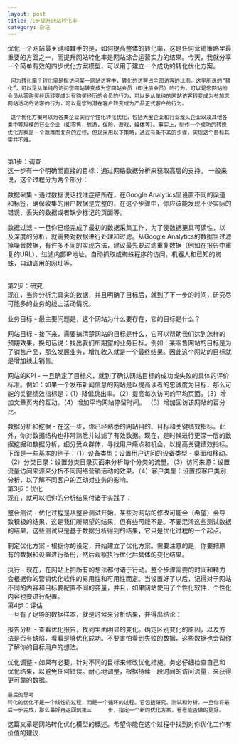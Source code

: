 ```yaml
---
layout: post
title: 几步提升网站转化率
category: 杂记
---
```


   优化一个网站最关键和棘手的是，如何提高整体的转化率，这是任何营销策略里最重要的方面之一，而提升网站转化率是网站综合运营实力的结果。今天，我就分享一个简单有效的四步优化方案模型，可以用于建立一个成功的转化优化方案。

     何为转化率？转化率是指访问某一网站访客中，转化的访客占全部访客的比例。这里所说的“转化”，可以是从单纯的访问您网站转变成为您网站会员（即注册会员）的行为，可以是您网站的会员从零购买经历转变成为有购买经历的会员的行为，可以是从单纯的网站访客转变成为参加您网站活动的访客的行为，可以是您的潜在客户转变成为产品正式客户的行为。

     这个优化方案可以为各类企业实行个性化转化优化，包括大型企业和行业龙头企业以及其他各类中等规模的行业企业（如零售，旅游，保险，游戏，媒体等）。事实上，制作一个成功的转换优化方案是一个艰难而复杂的过程，但是采用以下策略，通过有条不紊的步骤，实现这个目标其实并不难。
   
<br />
第1步：调查
<br />
这一步有一个明确而直接的目标：通过网络数据分析来获取高层的支持。 一般来说，这个过程分为两个部分：

数据采集 - 通过数据说话找准症结所在，在Google Analytics里设置不同的渠道和标签，确保收集的用户数据是完整的，在这个步骤中，你应该能发现不少实际的错误、丢失的数据或者缺少标记的页面等。

数据过滤 - 一旦你已经完成了最初的数据采集工作，为了使数据更具可读性，以及深度的分析，就需要对数据进行处理和过滤。从Google Analytics的数据里过滤掉噪音数据，有许多不同的实现方法，建议最先要过滤重复数据（例如在报告中重复的URL）、过滤内部IP地址，自动抓取或蜘蛛程序的访问，机器人和已知的蜘蛛，自动调用的网址等。

<br />
第2步：研究
<br />
现在，当你分析完真实的数据，并且明确了目标后，就到了下一步的时间，研究尽可能多的业务的线上活动情况。

业务目标 - 最主要问题是，这个网站为什么要存在，它的目标是什么？

网站目标 - 接下来，需要搞清楚网站的目标是什么，它可以帮助我们达到怎样的预期效果。换句话说：找出我们所期望的业务目标。例如：某零售网站的目标是为了销售产品，那么发展业务，增加收入就是一个最终结果。因此这个网站的目标就是增加线上销售。

网站的KPI - 一旦确定了目标义，就到了确认网站目标的成功或失败的具体的评价标准。例如：如果一个发布新闻信息的网站是以提高读者的忠诚度为目标，那么可能的关键绩效指标是：（1）降低跳出率。（2）提高每次访问的平均页面。（3）增加文章页内的互动。（4）增加平均网站停留时间。 （5）增加回访该网站的百分比。

数据分析和挖掘 - 在这一步，你已经熟悉的网站目的、目标和关键绩效指标。此外，你对数据结构也非常熟悉并过滤了有效数据。现在，是时候进行更深一层的数据挖掘和数据分析，细分受众群体，寻找用户痛点和机会，以提高关键绩效指标。下面是一些基本的例子：（1）设备类型：设置用户访问的设备类型 - 桌面和移动。（2）分类目录：设置分类目录页面来分析每个分类的流量。（3）访问来源：设置流量访问来源来分析不同网络营销活动的效果。（4）客户类型：设置按客户类别分析，以了解不同客户的互动对业务的影响。
<br />
第3步：优化
<br />
现在，就可以把你的分析结果付诸于实践了：

整合测试 - 优化过程是从整合测试开始，某些对网站的修改可能会（希望）会导致积极的结果，这是我们所期望的结果，但有些可能不是。不要混淆这些测试数据的结果，这些测试只是基于数据分析得到的结果，它只是优化过程的一个起点。

制定优化方案 - 根据你的设定，开始建立了优化方案。需要注意的是，你要把原有的数据和设置进行备份，然后观察执行优化后具体的变化结果。

执行 - 现在，在网站上把所有的想法都付诸于行动。整个步骤需要的时间和精力会根据你的营销优化软件的易用性和可用性而定。当设置好了以后，记得对于网站不同的内容和目标要配置不同的变量，并且，如果网站使用了个性化软件，个性化内容也要进行配置。
<br />
第4步：评估
<br />
一旦有了足够的数据样本，就是时候来分析结果，并得出结论：

报告分析 - 查看优化报告，找到里面明显的变化。确定区别变化的原因，以及方法是否有缺陷，看看是够优化成功。不要害怕看到失败的数据，这些数据也会帮你了解你的目标用户的想法。

优化调整 - 如果有必要，针对不同的目标来修改优化措施。务必仔细检查自己和优化结果，以避免任何错误。耐心地调整，根据持续一段时间的访问流量，来获得更可靠的数据。

    最后的思考
    转化的优化不是一个线性的过程，而是一个循环的过程。它包括研究、测试和分析。一旦你将最后一步完成，那么最好再返回到第三     步，指定一个新的优化方案，看看能否做的更好。

这篇文章是网站转化优化模型的概述。希望你能在这个过程中找到对你优化工作有价值的建议.

